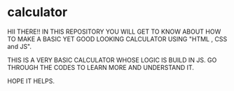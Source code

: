 # calculator
HII THERE!!
IN THIS REPOSITORY YOU WILL GET TO KNOW ABOUT HOW TO MAKE A BASIC YET GOOD LOOKING  CALCULATOR USING "HTML , CSS and JS".

THIS IS A VERY BASIC CALCULATOR WHOSE LOGIC IS BUILD IN JS. GO THROUGH THE CODES TO LEARN MORE AND UNDERSTAND IT.

HOPE IT HELPS.

